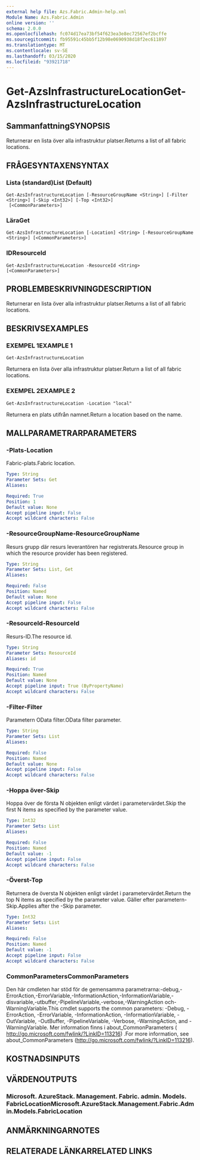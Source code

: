 ```yaml
---
external help file: Azs.Fabric.Admin-help.xml
Module Name: Azs.Fabric.Admin
online version: ''
schema: 2.0.0
ms.openlocfilehash: fc074d17ea73bf54f623ea3e8ec72567ef2bcffe
ms.sourcegitcommit: fb95591c45bb5f12b98e0690938d18f2ec611897
ms.translationtype: MT
ms.contentlocale: sv-SE
ms.lasthandoff: 03/15/2020
ms.locfileid: "93921718"
---
```

# <span data-ttu-id="fea1b-101">Get-AzsInfrastructureLocation</span><span class="sxs-lookup"><span data-stu-id="fea1b-101">Get-AzsInfrastructureLocation</span></span>

## <span data-ttu-id="fea1b-102">Sammanfattning</span><span class="sxs-lookup"><span data-stu-id="fea1b-102">SYNOPSIS</span></span>
<span data-ttu-id="fea1b-103">Returnerar en lista över alla infrastruktur platser.</span><span class="sxs-lookup"><span data-stu-id="fea1b-103">Returns a list of all fabric locations.</span></span>

## <span data-ttu-id="fea1b-104">FRÅGESYNTAXEN</span><span class="sxs-lookup"><span data-stu-id="fea1b-104">SYNTAX</span></span>

### <span data-ttu-id="fea1b-105">Lista (standard)</span><span class="sxs-lookup"><span data-stu-id="fea1b-105">List (Default)</span></span>
```
Get-AzsInfrastructureLocation [-ResourceGroupName <String>] [-Filter <String>] [-Skip <Int32>] [-Top <Int32>]
 [<CommonParameters>]
```

### <span data-ttu-id="fea1b-106">Lära</span><span class="sxs-lookup"><span data-stu-id="fea1b-106">Get</span></span>
```
Get-AzsInfrastructureLocation [-Location] <String> [-ResourceGroupName <String>] [<CommonParameters>]
```

### <span data-ttu-id="fea1b-107">ID</span><span class="sxs-lookup"><span data-stu-id="fea1b-107">ResourceId</span></span>
```
Get-AzsInfrastructureLocation -ResourceId <String> [<CommonParameters>]
```

## <span data-ttu-id="fea1b-108">PROBLEMBESKRIVNING</span><span class="sxs-lookup"><span data-stu-id="fea1b-108">DESCRIPTION</span></span>
<span data-ttu-id="fea1b-109">Returnerar en lista över alla infrastruktur platser.</span><span class="sxs-lookup"><span data-stu-id="fea1b-109">Returns a list of all fabric locations.</span></span>

## <span data-ttu-id="fea1b-110">BESKRIVS</span><span class="sxs-lookup"><span data-stu-id="fea1b-110">EXAMPLES</span></span>

### <span data-ttu-id="fea1b-111">EXEMPEL 1</span><span class="sxs-lookup"><span data-stu-id="fea1b-111">EXAMPLE 1</span></span>
```
Get-AzsInfrastructureLocation
```

<span data-ttu-id="fea1b-112">Returnera en lista över alla infrastruktur platser.</span><span class="sxs-lookup"><span data-stu-id="fea1b-112">Return a list of all fabric locations.</span></span>

### <span data-ttu-id="fea1b-113">EXEMPEL 2</span><span class="sxs-lookup"><span data-stu-id="fea1b-113">EXAMPLE 2</span></span>
```
Get-AzsInfrastructureLocation -Location "local"
```

<span data-ttu-id="fea1b-114">Returnera en plats utifrån namnet.</span><span class="sxs-lookup"><span data-stu-id="fea1b-114">Return a location based on the name.</span></span>

## <span data-ttu-id="fea1b-115">MALLPARAMETRAR</span><span class="sxs-lookup"><span data-stu-id="fea1b-115">PARAMETERS</span></span>

### <span data-ttu-id="fea1b-116">-Plats</span><span class="sxs-lookup"><span data-stu-id="fea1b-116">-Location</span></span>
<span data-ttu-id="fea1b-117">Fabric-plats.</span><span class="sxs-lookup"><span data-stu-id="fea1b-117">Fabric location.</span></span>

```yaml
Type: String
Parameter Sets: Get
Aliases:

Required: True
Position: 1
Default value: None
Accept pipeline input: False
Accept wildcard characters: False
```

### <span data-ttu-id="fea1b-118">-ResourceGroupName</span><span class="sxs-lookup"><span data-stu-id="fea1b-118">-ResourceGroupName</span></span>
<span data-ttu-id="fea1b-119">Resurs grupp där resurs leverantören har registrerats.</span><span class="sxs-lookup"><span data-stu-id="fea1b-119">Resource group in which the resource provider has been registered.</span></span>

```yaml
Type: String
Parameter Sets: List, Get
Aliases:

Required: False
Position: Named
Default value: None
Accept pipeline input: False
Accept wildcard characters: False
```

### <span data-ttu-id="fea1b-120">-ResourceId</span><span class="sxs-lookup"><span data-stu-id="fea1b-120">-ResourceId</span></span>
<span data-ttu-id="fea1b-121">Resurs-ID.</span><span class="sxs-lookup"><span data-stu-id="fea1b-121">The resource id.</span></span>

```yaml
Type: String
Parameter Sets: ResourceId
Aliases: id

Required: True
Position: Named
Default value: None
Accept pipeline input: True (ByPropertyName)
Accept wildcard characters: False
```

### <span data-ttu-id="fea1b-122">-Filter</span><span class="sxs-lookup"><span data-stu-id="fea1b-122">-Filter</span></span>
<span data-ttu-id="fea1b-123">Parametern OData filter.</span><span class="sxs-lookup"><span data-stu-id="fea1b-123">OData filter parameter.</span></span>

```yaml
Type: String
Parameter Sets: List
Aliases:

Required: False
Position: Named
Default value: None
Accept pipeline input: False
Accept wildcard characters: False
```

### <span data-ttu-id="fea1b-124">-Hoppa över</span><span class="sxs-lookup"><span data-stu-id="fea1b-124">-Skip</span></span>
<span data-ttu-id="fea1b-125">Hoppa över de första N objekten enligt värdet i parametervärdet.</span><span class="sxs-lookup"><span data-stu-id="fea1b-125">Skip the first N items as specified by the parameter value.</span></span>

```yaml
Type: Int32
Parameter Sets: List
Aliases:

Required: False
Position: Named
Default value: -1
Accept pipeline input: False
Accept wildcard characters: False
```

### <span data-ttu-id="fea1b-126">-Överst</span><span class="sxs-lookup"><span data-stu-id="fea1b-126">-Top</span></span>
<span data-ttu-id="fea1b-127">Returnera de översta N objekten enligt värdet i parametervärdet.</span><span class="sxs-lookup"><span data-stu-id="fea1b-127">Return the top N items as specified by the parameter value.</span></span>
<span data-ttu-id="fea1b-128">Gäller efter parametern-Skip.</span><span class="sxs-lookup"><span data-stu-id="fea1b-128">Applies after the -Skip parameter.</span></span>

```yaml
Type: Int32
Parameter Sets: List
Aliases:

Required: False
Position: Named
Default value: -1
Accept pipeline input: False
Accept wildcard characters: False
```

### <span data-ttu-id="fea1b-129">CommonParameters</span><span class="sxs-lookup"><span data-stu-id="fea1b-129">CommonParameters</span></span>
<span data-ttu-id="fea1b-130">Den här cmdleten har stöd för de gemensamma parametrarna:-debug,-ErrorAction,-ErrorVariable,-InformationAction,-InformationVariable,-disvariable,-utbuffer,-PipelineVariable,-verbose,-WarningAction och-WarningVariable.</span><span class="sxs-lookup"><span data-stu-id="fea1b-130">This cmdlet supports the common parameters: -Debug, -ErrorAction, -ErrorVariable, -InformationAction, -InformationVariable, -OutVariable, -OutBuffer, -PipelineVariable, -Verbose, -WarningAction, and -WarningVariable.</span></span> <span data-ttu-id="fea1b-131">Mer information finns i about_CommonParameters ( http://go.microsoft.com/fwlink/?LinkID=113216) .</span><span class="sxs-lookup"><span data-stu-id="fea1b-131">For more information, see about_CommonParameters (http://go.microsoft.com/fwlink/?LinkID=113216).</span></span>

## <span data-ttu-id="fea1b-132">KOSTNADS</span><span class="sxs-lookup"><span data-stu-id="fea1b-132">INPUTS</span></span>

## <span data-ttu-id="fea1b-133">VÄRDEN</span><span class="sxs-lookup"><span data-stu-id="fea1b-133">OUTPUTS</span></span>

### <span data-ttu-id="fea1b-134">Microsoft. AzureStack. Management. Fabric. admin. Models. FabricLocation</span><span class="sxs-lookup"><span data-stu-id="fea1b-134">Microsoft.AzureStack.Management.Fabric.Admin.Models.FabricLocation</span></span>

## <span data-ttu-id="fea1b-135">ANMÄRKNINGAR</span><span class="sxs-lookup"><span data-stu-id="fea1b-135">NOTES</span></span>

## <span data-ttu-id="fea1b-136">RELATERADE LÄNKAR</span><span class="sxs-lookup"><span data-stu-id="fea1b-136">RELATED LINKS</span></span>
